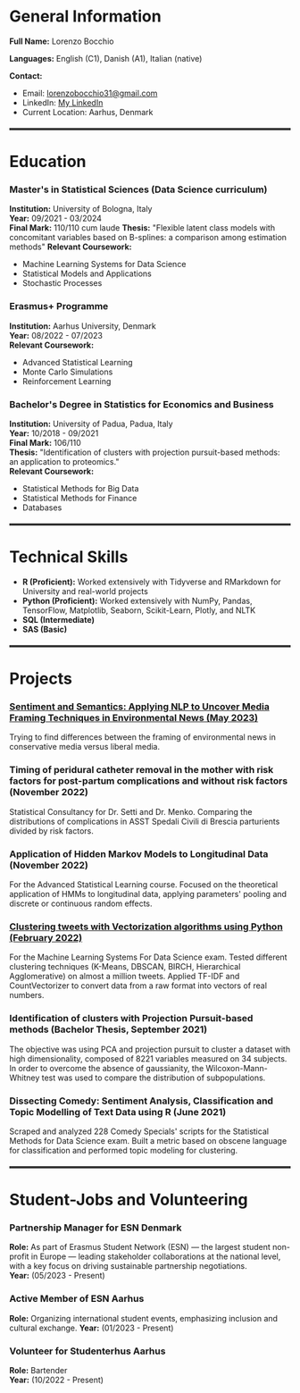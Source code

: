 # **General Information**

**Full Name:** Lorenzo Bocchio

**Languages:** English (C1), Danish (A1), Italian (native)

**Contact:**
- Email: [lorenzobocchio31@gmail.com](mailto:lorenzobocchio31@gmail.com)
- LinkedIn: [My LinkedIn](https://www.linkedin.com/in/lorenzobocchio31/)
- Current Location: Aarhus, Denmark


<div style="height: 4px; background-color: #333; margin: 20px 0;"></div>

# **Education**

### **Master's in Statistical Sciences (Data Science curriculum)**
**Institution:** University of Bologna, Italy  
**Year:** 09/2021 - 03/2024  
**Final Mark:** 110/110 cum laude 
**Thesis:** "Flexible latent class models with concomitant variables based on B-splines: a comparison among estimation methods"
**Relevant Coursework:**
- Machine Learning Systems for Data Science
- Statistical Models and Applications
- Stochastic Processes

### **Erasmus+ Programme**
**Institution:** Aarhus University, Denmark  
**Year:** 08/2022 - 07/2023  
**Relevant Coursework:**
- Advanced Statistical Learning
- Monte Carlo Simulations
- Reinforcement Learning

### **Bachelor's Degree in Statistics for Economics and Business**
**Institution:** University of Padua, Padua, Italy  
**Year:** 10/2018 - 09/2021  
**Final Mark:** 106/110  
**Thesis:** "Identification of clusters with projection pursuit-based methods: an application to proteomics."  
**Relevant Coursework:**
- Statistical Methods for Big Data
- Statistical Methods for Finance
- Databases

<div style="height: 4px; background-color: #333; margin: 20px 0;"></div>

# **Technical Skills**

- **R (Proficient):** Worked extensively with Tidyverse and RMarkdown for University and real-world projects
- **Python (Proficient):** Worked extensively with NumPy, Pandas, TensorFlow, Matplotlib, Seaborn, Scikit-Learn, Plotly, and NLTK
- **SQL (Intermediate)**
- **SAS (Basic)**

<div style="height: 4px; background-color: #333; margin: 20px 0;"></div>

# **Projects**

### [Sentiment and Semantics: Applying NLP to Uncover Media Framing Techniques in Environmental News (May 2023)](Projects/sentiment_n_semantic.md)
Trying to find differences between the framing of environmental news in conservative media versus liberal media.

### **Timing of peridural catheter removal in the mother with risk factors for post-partum complications and without risk factors (November 2022)**
Statistical Consultancy for Dr. Setti and Dr. Menko. Comparing the distributions of complications in ASST Spedali Civili di Brescia parturients divided by risk factors.

### **Application of Hidden Markov Models to Longitudinal Data (November 2022)**
For the Advanced Statistical Learning course. Focused on the theoretical application of HMMs to longitudinal data, applying parameters' pooling and discrete or continuous random effects.

### [Clustering tweets with Vectorization algorithms using Python (February 2022)](Projects/covid_tweet_clustering.md)
For the Machine Learning Systems For Data Science exam. Tested different clustering techniques (K-Means, DBSCAN, BIRCH, Hierarchical Agglomerative) on almost a million tweets. Applied TF-IDF and CountVectorizer to convert data from a raw format into vectors of real numbers.

### **Identification of clusters with Projection Pursuit-based methods (Bachelor Thesis, September 2021)**
The objective was using PCA and projection pursuit to cluster a dataset with high dimensionality, composed of 8221 variables measured on 34 subjects. In order to overcome the absence of gaussianity, the Wilcoxon-Mann-Whitney test was used to compare the distribution of subpopulations.

### **Dissecting Comedy: Sentiment Analysis, Classification and Topic Modelling of Text Data using R (June 2021)**
Scraped and analyzed 228 Comedy Specials' scripts for the Statistical Methods for Data Science exam. Built a metric based on obscene language for classification and performed topic modeling for clustering.

<div style="height: 4px; background-color: #333; margin: 20px 0;"></div>

# **Student-Jobs and Volunteering**

### **Partnership Manager for ESN Denmark**
**Role:** As part of Erasmus Student Network (ESN) — the largest student non-profit in Europe — leading stakeholder collaborations at the national level, with a key focus on driving sustainable partnership negotiations.  
**Year:** (05/2023 - Present)

### **Active Member of ESN Aarhus**
**Role:** Organizing international student events, emphasizing inclusion and cultural exchange.
**Year:** (01/2023 - Present)

### **Volunteer for Studenterhus Aarhus**
**Role:** Bartender  
**Year:** (10/2022 - Present)
